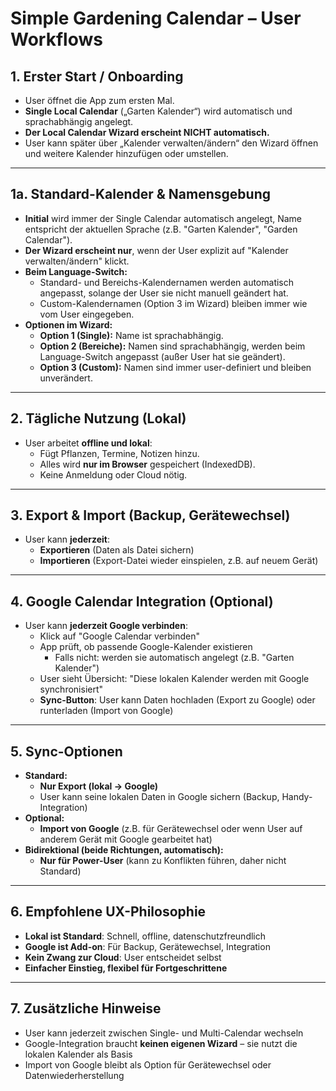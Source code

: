 # Simple Gardening Calendar – User Workflows

## 1. **Erster Start / Onboarding**
- User öffnet die App zum ersten Mal.
- **Single Local Calendar** („Garten Kalender“) wird automatisch und sprachabhängig angelegt.
- **Der Local Calendar Wizard erscheint NICHT automatisch.**
- User kann später über „Kalender verwalten/ändern“ den Wizard öffnen und weitere Kalender hinzufügen oder umstellen.

---

## 1a. **Standard-Kalender & Namensgebung**
- **Initial** wird immer der Single Calendar automatisch angelegt, Name entspricht der aktuellen Sprache (z.B. "Garten Kalender", "Garden Calendar").
- **Der Wizard erscheint nur**, wenn der User explizit auf "Kalender verwalten/ändern" klickt.
- **Beim Language-Switch:**
  - Standard- und Bereichs-Kalendernamen werden automatisch angepasst, solange der User sie nicht manuell geändert hat.
  - Custom-Kalendernamen (Option 3 im Wizard) bleiben immer wie vom User eingegeben.
- **Optionen im Wizard:**
  - **Option 1 (Single):** Name ist sprachabhängig.
  - **Option 2 (Bereiche):** Namen sind sprachabhängig, werden beim Language-Switch angepasst (außer User hat sie geändert).
  - **Option 3 (Custom):** Namen sind immer user-definiert und bleiben unverändert.

---

## 2. **Tägliche Nutzung (Lokal)**
- User arbeitet **offline und lokal**:
  - Fügt Pflanzen, Termine, Notizen hinzu.
  - Alles wird **nur im Browser** gespeichert (IndexedDB).
  - Keine Anmeldung oder Cloud nötig.

---

## 3. **Export & Import (Backup, Gerätewechsel)**
- User kann **jederzeit**:
  - **Exportieren** (Daten als Datei sichern)
  - **Importieren** (Export-Datei wieder einspielen, z.B. auf neuem Gerät)

---

## 4. **Google Calendar Integration (Optional)**
- User kann **jederzeit Google verbinden**:
  - Klick auf "Google Calendar verbinden"
  - App prüft, ob passende Google-Kalender existieren
    - Falls nicht: werden sie automatisch angelegt (z.B. "Garten Kalender")
  - User sieht Übersicht: "Diese lokalen Kalender werden mit Google synchronisiert"
  - **Sync-Button**: User kann Daten hochladen (Export zu Google) oder runterladen (Import von Google)

---

## 5. **Sync-Optionen**
- **Standard:**
  - **Nur Export (lokal → Google)**
  - User kann seine lokalen Daten in Google sichern (Backup, Handy-Integration)
- **Optional:**
  - **Import von Google** (z.B. für Gerätewechsel oder wenn User auf anderem Gerät mit Google gearbeitet hat)
- **Bidirektional (beide Richtungen, automatisch):**
  - **Nur für Power-User** (kann zu Konflikten führen, daher nicht Standard)

---

## 6. **Empfohlene UX-Philosophie**
- **Lokal ist Standard**: Schnell, offline, datenschutzfreundlich
- **Google ist Add-on**: Für Backup, Gerätewechsel, Integration
- **Kein Zwang zur Cloud**: User entscheidet selbst
- **Einfacher Einstieg, flexibel für Fortgeschrittene**

---

## 7. **Zusätzliche Hinweise**
- User kann jederzeit zwischen Single- und Multi-Calendar wechseln
- Google-Integration braucht **keinen eigenen Wizard** – sie nutzt die lokalen Kalender als Basis
- Import von Google bleibt als Option für Gerätewechsel oder Datenwiederherstellung
